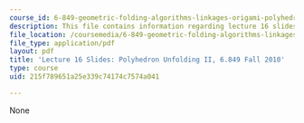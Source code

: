 ```yaml
---
course_id: 6-849-geometric-folding-algorithms-linkages-origami-polyhedra-fall-2012
description: This file contains information regarding lecture 16 slides.
file_location: /coursemedia/6-849-geometric-folding-algorithms-linkages-origami-polyhedra-fall-2012/215f789651a25e339c74174c7574a041_MIT6_849F12_slidesL16.pdf
file_type: application/pdf
layout: pdf
title: 'Lecture 16 Slides: Polyhedron Unfolding II, 6.849 Fall 2010'
type: course
uid: 215f789651a25e339c74174c7574a041

---
```

None